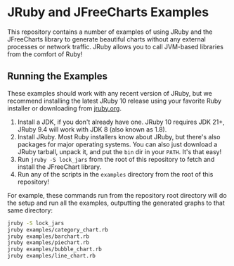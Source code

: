 JRuby and JFreeCharts Examples
==============================

This repository contains a number of examples of using JRuby and the JFreeCharts library to generate beautiful charts without any external processes or network traffic. JRuby allows you to call JVM-based libraries from the comfort of Ruby!

Running the Examples
--------------------

These examples should work with any recent version of JRuby, but we recommend installing the latest JRuby 10 release using your favorite Ruby installer or downloading from [jruby.org](https://jruby.org).

1. Install a JDK, if you don't already have one. JRuby 10 requires JDK 21+, JRuby 9.4 will work with JDK 8 (also known as 1.8).
2. Install JRuby. Most Ruby installers know about JRuby, but there's also packages for major operating systems. You can also just download a JRuby tarball, unpack it, and put the `bin` dir in your `PATH`. It's that easy!
3. Run `jruby -S lock_jars` from the root of this repository to fetch and install the JFreeChart library.
4. Run any of the scripts in the `examples` directory from the root of this repository!

For example, these commands run from the repository root directory will do the setup and run all the examples, outputting the generated graphs to that same directory:

```bash
jruby -S lock_jars
jruby examples/category_chart.rb
jruby examples/barchart.rb
jruby examples/piechart.rb
jruby examples/bubble_chart.rb
jruby examples/line_chart.rb
```